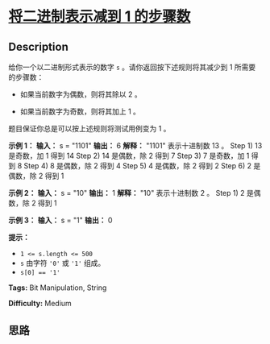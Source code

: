 # [将二进制表示减到 1 的步骤数][title]

## Description

给你一个以二进制形式表示的数字 `s` 。请你返回按下述规则将其减少到 1 所需要的步骤数：

  * 如果当前数字为偶数，则将其除以 2 。

  * 如果当前数字为奇数，则将其加上 1 。

题目保证你总是可以按上述规则将测试用例变为 1 。



**示例 1：**
            **输入：** s = "1101"    **输出：** 6    **解释：** "1101" 表示十进制数 13 。    Step 1) 13 是奇数，加 1 得到 14     Step 2) 14 是偶数，除 2 得到 7    Step 3) 7  是奇数，加 1 得到 8    Step 4) 8  是偶数，除 2 得到 4      Step 5) 4  是偶数，除 2 得到 2     Step 6) 2  是偶数，除 2 得到 1      

**示例 2：**
            **输入：** s = "10"    **输出：** 1    **解释：** "10" 表示十进制数 2 。    Step 1) 2 是偶数，除 2 得到 1     

**示例 3：**
            **输入：** s = "1"    **输出：** 0    



**提示：**

  * `1 <= s.length <= 500`
  * `s` 由字符 `'0'` 或 `'1'` 组成。
  * `s[0] == '1'`


**Tags:** Bit Manipulation, String

**Difficulty:** Medium

## 思路

[title]: https://leetcode-cn.com/problems/number-of-steps-to-reduce-a-number-in-binary-representation-to-one
